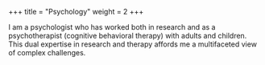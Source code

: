 +++
title = "Psychology"
weight = 2
+++

I am a psychologist who has worked both in research and as a psychotherapist (cognitive behavioral therapy) with adults and children. This dual expertise in research and therapy affords me a multifaceted view of complex challenges.








